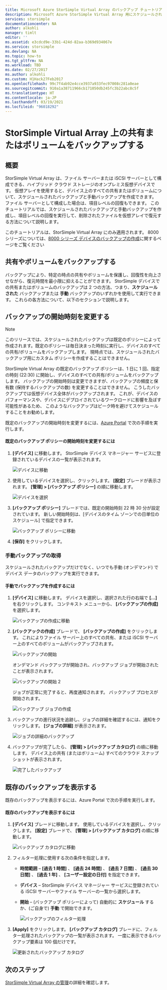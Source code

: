 ```yaml
---
title: Microsoft Azure StorSimple Virtual Array のバックアップ チュートリアル | Microsoft Docs
description: Microsoft Azure StorSimple Virtual Array 用にスケジュールされたバックアップと手動バックアップを作成し、項目レベルの回復を実行して、削除されたファイルを仮想アレイで復元する方法について説明します。
services: storsimple
documentationcenter: NA
author: alkohli
manager: timlt
editor: ''
ms.assetid: e3cdcd9e-33b1-424d-82aa-b369d934067e
ms.service: storsimple
ms.devlang: NA
ms.topic: how-to
ms.tgt_pltfrm: NA
ms.workload: TBD
ms.date: 02/27/2017
ms.author: alkohli
ms.custom: H1Hack27Feb2017
ms.openlocfilehash: 99c7f4ab92e4cce3937a933fec97008c281a0eae
ms.sourcegitcommit: 910a1a38711966cb171050db245fc3b22abc8c5f
ms.translationtype: HT
ms.contentlocale: ja-JP
ms.lasthandoff: 03/19/2021
ms.locfileid: "96018292"
---
```

# <a name="back-up-shares-or-volumes-on-your-storsimple-virtual-array"></a>StorSimple Virtual Array 上の共有またはボリュームをバックアップする

## <a name="overview"></a>概要

StorSimple Virtual Array は、ファイル サーバーまたは iSCSI サーバーとして構成できる、ハイブリッド クラウド ストレージのオンプレミス仮想デバイスです。 仮想アレイを使用すると、デバイス上のすべての共有またはボリュームについて、スケジュールされたバックアップと手動バックアップを作成できます。 ファイル サーバーとして構成した場合は、項目レベルの回復もできます。 このチュートリアルでは、スケジュールされたバックアップと手動バックアップを作成し、項目レベルの回復を実行して、削除されたファイルを仮想アレイで復元する方法について説明します。

このチュートリアルは、StorSimple Virtual Array にのみ適用されます。 8000 シリーズについては、[8000 シリーズ デバイスのバックアップの作成](./storsimple-8000-manage-backup-policies-u2.md)に関するページをご覧ください

## <a name="back-up-shares-and-volumes"></a>共有やボリュームをバックアップする

バックアップにより、特定の時点の共有やボリュームを保護し、回復性を向上させながら、復元時間を最小限に抑えることができます。 StorSimple デバイスでの共有またはボリュームのバックアップは 2 つの方法、つまり、**スケジュールされた** バックアップまたは **手動** バックアップのいずれかを使用して実行できます。 これらの各方法について、以下のセクションで説明します。

## <a name="change-the-backup-start-time"></a>バックアップの開始時刻を変更する

> [!NOTE]
> このリリースでは、スケジュールされたバックアップは既定のポリシーによって作成されます。既定のポリシーは毎日決まった時刻に実行し、デバイスのすべての共有/ボリュームをバックアップします。 現時点では、スケジュールされたバックアップ用にカスタム ポリシーを作成することはできません。


StorSimple Virtual Array の既定のバックアップ ポリシーは、1 日に 1 回、指定の時刻 (22:30) に開始し、デバイスのすべての共有/ボリュームをバックアップします。 バックアップの開始時刻は変更できますが、バックアップの頻度と保有数 (保持するバックアップの数) を変更することはできません。 こうしたバックアップでは仮想デバイス全体がバックアップされます。 これが、デバイスのパフォーマンスや、デバイスにデプロイされているワークロードに影響を及ぼす可能性があるため、 このようなバックアップはピーク時を避けてスケジュールすることをお勧めします。

 既定のバックアップの開始時刻を変更するには、[Azure Portal](https://portal.azure.com/) で次の手順を実行します。

#### <a name="to-change-the-start-time-for-the-default-backup-policy"></a>既定のバックアップ ポリシーの開始時刻を変更するには

1. **[デバイス]** に移動します。 StorSimple デバイス マネージャー サービスに登録されているデバイスの一覧が表示されます。 
   
    ![デバイスに移動](./media/storsimple-virtual-array-backup/changebuschedule1.png)

2. 使用しているデバイスを選択し、クリックします。 **[設定]** ブレードが表示されます。 **[管理] > [バックアップ ポリシー]** の順に移動します。
   
    ![デバイスを選択](./media/storsimple-virtual-array-backup/changebuschedule2.png)

3. **[バックアップ ポリシー]** ブレードでは、既定の開始時刻 22 時 30 分が設定されています。 新しい開始時刻は、[デバイスのタイム ゾーンでの日単位のスケジュール] で指定できます。
   
    ![バックアップ ポリシーに移動](./media/storsimple-virtual-array-backup/changebuschedule5.png)

4. **[保存]** をクリックします。

### <a name="take-a-manual-backup"></a>手動バックアップの取得

スケジュールされたバックアップだけでなく、いつでも手動 (オンデマンド) でデバイス データのバックアップを実行できます。

#### <a name="to-create-a-manual-backup"></a>手動でバックアップを作成するには

1. **[デバイス]** に移動します。 デバイスを選択し、選択された行の右端で **[...]** を右クリックします。 コンテキスト メニューから、 **[バックアップの作成]** を選択します。
   
    ![バックアップの作成に移動](./media/storsimple-virtual-array-backup/takebackup1m.png)

2. **[バックアックの作成]** ブレードで、 **[バックアップの作成]** をクリックします。 これによりファイル サーバー上のすべての共有、または iSCSI サーバー上のすべてのボリュームがバックアップされます。 
   
    ![バックアップの開始](./media/storsimple-virtual-array-backup/takebackup2m.png)
   
    オンデマンド バックアップが開始され、バックアップ ジョブが開始されたことが表示されます。
   
    ![バックアップの開始 2](./media/storsimple-virtual-array-backup/takebackup3m.png) 
   
    ジョブが正常に完了すると、再度通知されます。 バックアップ プロセスが開始されます。
   
    ![バックアップ ジョブの作成](./media/storsimple-virtual-array-backup/takebackup4m.png)

3. バックアップの進行状況を追跡し、ジョブの詳細を確認するには、通知をクリックします。 **[ジョブの詳細]** が表示されます。
   
     ![ジョブの詳細のバックアップ](./media/storsimple-virtual-array-backup/takebackup5m.png)

4. バックアップが完了したら、 **[管理] > [バックアップ カタログ]** の順に移動します。 デバイス上の共有 (またはボリューム) すべてのクラウド スナップショットが表示されます。
   
    ![完了したバックアップ](./media/storsimple-virtual-array-backup/takebackup19m.png) 

## <a name="view-existing-backups"></a>既存のバックアップを表示する
既存のバックアップを表示するには、Azure Portal で次の手順を実行します。

#### <a name="to-view-existing-backups"></a>既存のバックアップを表示するには

1. **[デバイス]** ブレードに移動します。 使用しているデバイスを選択し、クリックします。 **[設定]** ブレードで、 **[管理] > [バックアップ カタログ]** の順に移動します。
   
    ![バックアップ カタログに移動](./media/storsimple-virtual-array-backup/viewbackups1.png)
2. フィルター処理に使用する次の条件を指定します。
   
   - **時間範囲** – **[過去 1 時間]** 、 **[過去 24 時間]** 、 **[過去 7 日間]** 、 **[過去 30 日間]** 、 **[過去 1 年]** 、 **[ユーザー設定の日付]** を指定できます。
    
   - **デバイス** – StorSimple デバイス マネージャー サービスに登録されている iSCSI サーバーやファイル サーバーの一覧から選択します。
   
   - **開始** – (バックアップ ポリシーによって) 自動的に **スケジュール** するか、(ご自身で) **手動** で開始できます。
   
     ![バックアップのフィルター処理](./media/storsimple-virtual-array-backup/viewbackups2.png)

3. **[Apply]** をクリックします。 **[バックアップ カタログ]** ブレードに、フィルター処理されたバックアップの一覧が表示されます。 一度に表示できるバックアップ要素は 100 個だけです。
   
    ![更新されたバックアップ カタログ](./media/storsimple-virtual-array-backup/viewbackups3.png)

## <a name="next-steps"></a>次のステップ

[StorSimple Virtual Array の管理](storsimple-ova-web-ui-admin.md)の詳細を確認します。